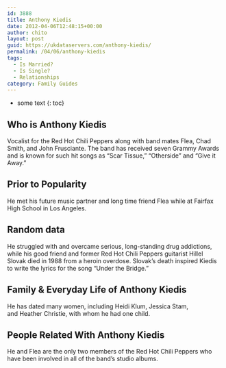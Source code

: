 ```yaml
---
id: 3888
title: Anthony Kiedis
date: 2012-04-06T12:48:15+00:00
author: chito
layout: post
guid: https://ukdataservers.com/anthony-kiedis/
permalink: /04/06/anthony-kiedis
tags:
  - Is Married?
  - Is Single?
  - Relationships
category: Family Guides
---
```


* some text
{: toc}
          
          
## Who is  Anthony Kiedis
                  
                  
                  
Vocalist for the Red Hot Chili Peppers along with band mates Flea, Chad Smith, and John Frusciante. The band has received seven Grammy Awards and is known for such hit songs as &#8220;Scar Tissue,&#8221; &#8220;Otherside&#8221; and &#8220;Give it Away.&#8221; 
                  
                
                
                
## Prior to Popularity 
                  
                  
                  
He met his future music partner and long time friend Flea while at Fairfax High School in Los Angeles.
                  
                
                
                
## Random data 
                  
                  
                  
He struggled with and overcame serious, long-standing drug addictions, while his good friend and former Red Hot Chili Peppers guitarist Hillel Slovak died in 1988 from a heroin overdose. Slovak&#8217;s death inspired Kiedis to write the lyrics for the song &#8220;Under the Bridge.&#8221;
                  
                
                
                
## Family & Everyday Life of Anthony Kiedis
                  
                  
                  
He has dated many women, including Heidi Klum, Jessica Stam, and Heather Christie, with whom he had one child.
                  
                
                
                
## People Related With  Anthony Kiedis
                  
                  
                  
He and Flea are the only two members of the Red Hot Chili Peppers who have been involved in all of the band&#8217;s studio albums.
                  
                
              
            
          
          
          
    
    
  
